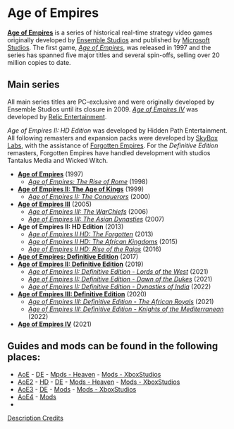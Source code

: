 # Age of Empires

[**Age of Empires**](http://en.wikipedia.org/wiki/Age_of_Empires) is a series of historical real-time strategy video games originally developed by [Ensemble Studios](https://ageofempires.fandom.com/wiki/Ensemble_Studios) and published by [Microsoft Studios](https://ageofempires.fandom.com/wiki/Microsoft_Game_Studios). The first game, [*Age of Empires*](https://ageofempires.fandom.com/wiki/Age_of_Empires), was released in 1997 and the series has spanned five major titles and several spin-offs, selling over 20 million copies to date.

## Main series

All main series titles are PC-exclusive and were originally developed by Ensemble Studios until its closure in 2009. [*Age of Empires IV*](https://ageofempires.fandom.com/wiki/Age_of_Empires_IV) was developed by [Relic Entertainment](https://ageofempires.fandom.com/wiki/Relic_Entertainment).

*Age of Empires II: HD Edition* was developed by Hidden Path Entertainment. All following remasters and expansion packs were developed by [SkyBox Labs](https://ageofempires.fandom.com/wiki/SkyBox_Labs), with the assistance of [Forgotten Empires](https://ageofempires.fandom.com/wiki/Forgotten_Empires). For the *Definitive Edition* remasters, Forgotten Empires have handled development with studios Tantalus Media and Wicked Witch.

-   [**Age of Empires**](https://ageofempires.fandom.com/wiki/Age_of_Empires) (1997)
    -   [*Age of Empires: The Rise of Rome*](https://ageofempires.fandom.com/wiki/Age_of_Empires:_The_Rise_of_Rome) (1998)
-   [**Age of Empires II: The Age of Kings**](https://ageofempires.fandom.com/wiki/Age_of_Empires_II:_The_Age_of_Kings) (1999)
    -   [*Age of Empires II: The Conquerors*](https://ageofempires.fandom.com/wiki/Age_of_Empires_II:_The_Conquerors) (2000)
-   [**Age of Empires III**](https://ageofempires.fandom.com/wiki/Age_of_Empires_III) (2005)
    -   [*Age of Empires III: The WarChiefs*](https://ageofempires.fandom.com/wiki/Age_of_Empires_III:_The_WarChiefs) (2006)
    -   [*Age of Empires III: The Asian Dynasties*](https://ageofempires.fandom.com/wiki/Age_of_Empires_III:_The_Asian_Dynasties) (2007)
-   **Age of Empires II: HD Edition** (2013)
    -   [*Age of Empires II HD: The Forgotten*](https://ageofempires.fandom.com/wiki/Age_of_Empires_II_HD:_The_Forgotten) (2013)
    -   [*Age of Empires II HD: The African Kingdoms*](https://ageofempires.fandom.com/wiki/Age_of_Empires_II_HD:_The_African_Kingdoms) (2015)
    -   [*Age of Empires II HD: Rise of the Rajas*](https://ageofempires.fandom.com/wiki/Age_of_Empires_II_HD:_Rise_of_the_Rajas) (2016)
-   [**Age of Empires: Definitive Edition**](https://ageofempires.fandom.com/wiki/Age_of_Empires:_Definitive_Edition) (2017)
-   [**Age of Empires II: Definitive Edition**](https://ageofempires.fandom.com/wiki/Age_of_Empires_II:_Definitive_Edition) (2019)
    -   [*Age of Empires II: Definitive Edition - Lords of the West*](https://ageofempires.fandom.com/wiki/Age_of_Empires_II:_Definitive_Edition_-_Lords_of_the_West) (2021)
    -   [*Age of Empires II: Definitive Edition - Dawn of the Dukes*](https://ageofempires.fandom.com/wiki/Age_of_Empires_II:_Definitive_Edition_-_Dawn_of_the_Dukes) (2021)
    -   [*Age of Empires II: Definitive Edition - Dynasties of India*](https://ageofempires.fandom.com/wiki/Age_of_Empires_II:_Definitive_Edition_-_Dynasties_of_India) (2022)
-   [**Age of Empires III: Definitive Edition**](https://ageofempires.fandom.com/wiki/Age_of_Empires_III:_Definitive_Edition) (2020)
    -   [*Age of Empires III: Definitive Edition - The African Royals*](https://ageofempires.fandom.com/wiki/Age_of_Empires_III:_Definitive_Edition_-_The_African_Royals) (2021)
    -   [*Age of Empires III: Definitive Edition - Knights of the Mediterranean*](https://ageofempires.fandom.com/wiki/Age_of_Empires_III:_Definitive_Edition_-_Knights_of_the_Mediterranean) (2022)
-   [**Age of Empires IV**](https://ageofempires.fandom.com/wiki/Age_of_Empires_IV) (2021)

## Guides and mods can be found in the following places:
- [AoE]() - [DE]() - [Mpds - Heaven](http://aoe.heavengames.com/dl-php/index.php) - [Mods - XboxStudios](https://www.ageofempires.com/mods/?q=&game=1&modid=0&filter=0&status=&sort=popular&order=DESC?_=1667473753)
- [AoE2](https://aok.heavengames.com/university/) - [HD](https://aok.heavengames.com/university/) - [DE](https://aok.heavengames.com/university/) - [Mods - Heaven](https://aok.heavengames.com/blacksmith/index.php) - [Mods - XboxStudios](https://www.ageofempires.com/mods/?q=&game=2&modid=0&filter=0&status=&sort=popular&order=DESC)
- [AoE3]() - [DE]() - [Mods]() - [Mods - XboxStudios](https://www.ageofempires.com/mods/?q=&game=3&modid=0&filter=0&status=&sort=popular&order=DESC)
- [AoE4]() - [Mods](https://www.ageofempires.com/mods/?q=&game=4&modid=0&filter=0&status=&sort=popular&order=DESC)
- 
[Description Credits](https://ageofempires.fandom.com/wiki/Age_of_Empires_(series))
